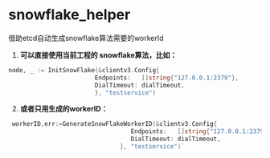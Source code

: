 # snowflake_helper
借助etcd自动生成snowflake算法需要的workerId


1. **可以直接使用当前工程的 snowflake算法，比如：**

```go
node, _ := InitSnowFlake(&clientv3.Config{
                        Endpoints:   []string{"127.0.0.1:2379"},
                        DialTimeout: dialTimeout,  
                        }, "testservice")

``` 


2. **或者只用生成的workerID：**

```go
 workerID,err:=GenerateSnowFlakeWorkerID(&clientv3.Config{
                                  Endpoints:   []string{"127.0.0.1:2379"},
                                  DialTimeout: dialTimeout,  
                               }, "testservice")`
```
  
